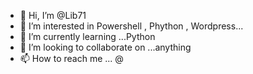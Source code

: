 - 👋 Hi, I’m @Lib71
- 👀 I’m interested in Powershell , Phython , Wordpress...
- 🌱 I’m currently learning ...Python
- 💞️ I’m looking to collaborate on ...anything
- 📫 How to reach me ... @

<!---
Lib71/Lib71 is a ✨ special ✨ repository because its `README.md` (this file) appears on your GitHub profile.
You can click the Preview link to take a look at your changes.
--->
